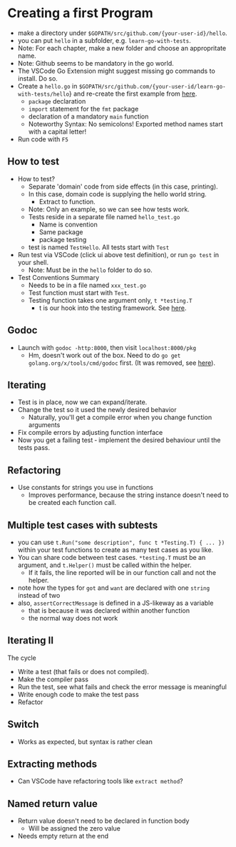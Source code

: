 # Creating a first Program

* make a directory under `$GOPATH/src/github.com/{your-user-id}/hello`.
* you can put `hello` in a subfolder, e.g. `learn-go-with-tests`.
* Note: For each chapter, make a new folder and choose an appropritate name.
* Note: Github seems to be mandatory in the go world.
* The VSCode Go Extension might suggest missing go commands to install. Do so.
* Create a `hello.go` in `$GOPATH/src/github.com/{your-user-id/learn-go-with-tests/hello`} and re-create the first example from [here](https://quii.gitbook.io/learn-go-with-tests/go-fundamentals/hello-world).
  * `package` declaration
  * `import` statement for the `fmt` package
  * declaration of a mandatory `main` function
  * Noteworthy Syntax: No semicolons! Exported method names start with a capital letter!
* Run code with `F5`

## How to test

* How to  test?
  * Separate 'domain' code from side effects (in this case, printing).
  * In this case, domain code is supplying the hello world string.
    * Extract to function.
  * Note: Only an example, so we can see how tests work.
  * Tests reside in a separate file named `hello_test.go`
    * Name is convention
    * Same package
    * package testing
  * test is named `TestHello`. All tests start with `Test`
* Run test via VSCode (click ui above test definition), or run `go test` in your shell.
  * Note: Must be in the `hello` folder to do so.
* Test Conventions Summary
  * Needs to be in a file named `xxx_test.go`
  * Test function must start with `Test`.
  * Testing function takes one argument only, `t *testing.T`
    * t is our hook into the testing framework. See [here](https://golang.org/pkg/testing/#T).

## Godoc

* Launch with `godoc -http:8000`, then visit `localhost:8000/pkg`
  * Hm, doesn't work out of the box. Need to do `go get golang.org/x/tools/cmd/godoc` first. (It was removed, see [here](https://golang.org/doc/go1.13#godoc)).

## Iterating

* Test is in place, now we can expand/iterate.
* Change the test so it used the newly desired behavior
  * Naturally, you'll get a compile error when you change function arguments
* Fix compile errors by adjusting function interface
* Now you get a failing test &dash; implement the desired behaviour until the tests pass.

## Refactoring

* Use constants for strings you use in functions
  * Improves performance, because the string instance doesn't need to be created each function call.

## Multiple test cases with subtests

* you can use `t.Run("some description", func t *Testing.T) { ... })` within your test functions to create as many test cases as you like.
* You can share code between test cases. `*testing.T` must be an argument, and `t.Helper()` must be  called within the helper.
  * If it fails, the line reported will be in our function call and not the helper.
* note how the types for `got` and `want` are declared with one `string` instead of two
* also, `assertCorrectMessage` is defined in a JS-likeway as a variable
  * that is because it was declared within another function
  * the normal way does not work

## Iterating II

The cycle

* Write a test (that fails or does not compiled).
* Make the compiler pass
* Run the test, see what fails and check the error message is meaningful
* Write enough code to make the test pass
* Refactor

## Switch

* Works as expected, but syntax is rather clean

## Extracting methods

* Can VSCode have refactoring tools like `extract method`?

## Named return value

* Return value doesn't need to be declared in function body
  * Will be assigned the zero value
* Needs empty return at the end
